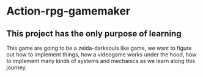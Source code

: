# Action-rpg-gamemaker
## This project has the only purpose of learning
  This game are going to be a zelda-darksouls like game, we want to figure out how to implement things, how a videogame works under the hood, how to implement many kinds of systems and mechanics as we learn along this journey. 
